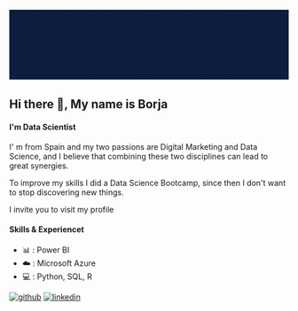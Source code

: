 ![I'm Data Scientist](https://github.com/Borjaa-P/Borjaa-P/blob/main/Blue%20Illustrated%20Technology%20General%20LinkedIn%20Banner.gif?raw=true)

## Hi there 👋, My name is Borja
#### I'm Data Scientist


I' m from Spain and my two passions are Digital Marketing and Data Science, and I believe that combining these two disciplines can lead to great synergies. 

To improve my skills I did a Data Science Bootcamp, since then I don't want to stop discovering new things.

I invite you to visit my profile 

#### Skills & Experiencet
- 📊 : Power BI
- ☁️ : Microsoft Azure
- 💻 : Python, SQL, R





[<img src='https://cdn.jsdelivr.net/npm/simple-icons@3.0.1/icons/github.svg' alt='github' height='40'>](https://github.com/Borjaa-P)  [<img src='https://cdn.jsdelivr.net/npm/simple-icons@3.0.1/icons/linkedin.svg' alt='linkedin' height='40'>](https://www.linkedin.com/in/https://www.linkedin.com/in/borja-páez-alonso-a28281160/)  

